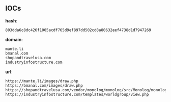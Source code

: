 
## IOCs

__hash__:

```text
803dda6c8dc426f1005acdf765d9ef897dd502cd8a80632eef4738d1d7947269
```
__domain__:

```text
mante.li
bmanal.com
shopandtravelusa.com
industryinfostructure.com
```
__url__:

```text
https://mante.li/images/draw.php
https://bmanal.com/images/draw.php
https://shopandtravelusa.com/vendor/monolog/monolog/src/Monolog/monolog.php
https://industryinfostructure.com/templates/worldgroup/view.php
```